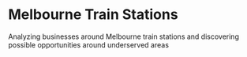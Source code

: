 # Melbourne Train Stations
Analyzing businesses around Melbourne train stations and discovering possible opportunities around underserved areas

